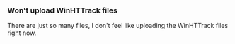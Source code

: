 ### Won't upload WinHTTrack files

There are just so many files, I don't feel like uploading the WinHTTrack files right now. 
